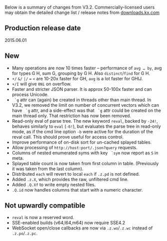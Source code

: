 Below is a summary of changes from V3.2. Commercially-licensed users may obtain the detailed change list / release notes from [downloads.kx.com](http://downloads.kx.com)


## Production release date

2015.06.01


## New

-   Many operations are now 10 times faster – performance of `avg … by`, avg for types G H, sum G, grouping by G H. Also `distinct`/`find` for G H.
-   `+/` `&/` `|/` `=` `<` are 10-20x faster for GH, `avg` is a lot faster for GHIJ.
-   `+/I` will give `0Ni` on overflow.
-   Faster and stricter JSON parser. It is approx 50-100x faster and can process Unicode.
-   `` `g`` attr can (again) be created in threads other than main thread. In V3.2, we removed the limit on number of concurrent vectors which can have `` `g`` attr, and a side-effect was that `` `g`` attr could be created on the main thread only. That restriction has now been removed.
-   Read-only eval of parse tree. The new keyword `reval`, backed by `-24!`, behaves similarly to `eval` (`-6!`), but evaluates the parse tree in read-only mode, as if the cmd line option `-b` were active for the duration of the reval call. This should prove useful for access control.
-   Improve performance of on-disk sort for un-cached splayed tables.
-   Allow processing of `http://host:port/.json?query` requests.
-   Columns of nested enumerated syms with key `` `sym`` now report as `S` in meta.
-   Splayed table count is now taken from first column in table. (Previously it was taken from the last column).
-   Distributed `each` will revert to local `each` if `.z.pd` is not defined.
-   Added `.z.X`, which provides the raw, unfiltered cmd line.
-   Added `.Q.Xf` to write empty nested files.
-   `.Q.id` now handles columns that start with a numeric character.


## Not upwardly compatible

-   `reval` is now a reserved word.
-   SSE-enabled builds (v64,l64,m64) now require SSE4.2
-   WebSocket open/close callbacks are now via `.z.wo`/`.z.wc` instead of `.z.po`/`.z.pc`.

